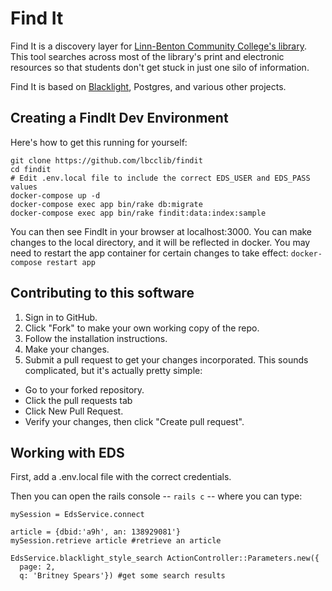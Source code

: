 # Find It

Find It is a discovery layer for [Linn-Benton Community College's library](http://library.linnbenton.edu/).  This tool searches across most of the library's print and electronic resources so that students don't get stuck in just one silo of information.

Find It is based on [Blacklight](http://projectblacklight.org/), Postgres, and various other projects.

## Creating a FindIt Dev Environment

Here's how to get this running for yourself:

```
git clone https://github.com/lbcclib/findit
cd findit
# Edit .env.local file to include the correct EDS_USER and EDS_PASS values
docker-compose up -d
docker-compose exec app bin/rake db:migrate
docker-compose exec app bin/rake findit:data:index:sample
```

You can then see FindIt in your browser at localhost:3000.  You can make changes to the local directory, and it will be reflected in docker.  You may need to restart the app container for certain changes to take effect: `docker-compose restart app`


## Contributing to this software

1. Sign in to GitHub.
2. Click "Fork" to make your own working copy of the repo.
3. Follow the installation instructions.
4. Make your changes.
5. Submit a pull request to get your changes incorporated. This sounds complicated, but it's actually pretty simple:
  * Go to your forked repository.
  * Click the pull requests tab
  * Click New Pull Request.
  * Verify your changes, then click "Create pull request".

## Working with EDS

First, add a .env.local file with the correct credentials.

Then you can open the rails console -- `rails c` -- where you can type:

```
mySession = EdsService.connect

article = {dbid:'a9h', an: 138929081'}
mySession.retrieve article #retrieve an article

EdsService.blacklight_style_search ActionController::Parameters.new({
  page: 2,
  q: 'Britney Spears'}) #get some search results
```
